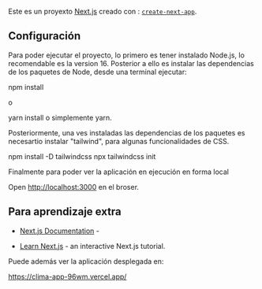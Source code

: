 Este es un proyexto [Next.js](https://nextjs.org/) creado con : [`create-next-app`](https://github.com/vercel/next.js/tree/canary/packages/create-next-app).

## Configuración

Para poder ejecutar el proyecto, lo primero es tener instalado Node.js, lo recomendable es la version 16. Posterior a ello es instalar las dependencias de los paquetes de Node, desde una terminal ejecutar:

npm install
 
o

yarn install o simplemente yarn.

Posteriormente, una ves instaladas las dependencias de los paquetes es necesartio instalar "tailwind", para algunas funcionalidades de CSS. 

npm install -D tailwindcss
npx tailwindcss init

Finalmente para poder ver la aplicación en ejecución en forma local 

Open [http://localhost:3000](http://localhost:3000)  en el broser.




## Para aprendizaje extra



- [Next.js Documentation](https://nextjs.org/docs) - 

- [Learn Next.js](https://nextjs.org/learn) - an interactive Next.js tutorial.



Puede además ver la aplicación desplegada en:

https://clima-app-96wm.vercel.app/



